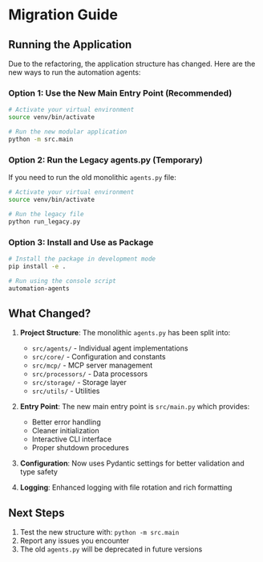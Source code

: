 # Migration Guide

## Running the Application

Due to the refactoring, the application structure has changed. Here are the new ways to run the automation agents:

### Option 1: Use the New Main Entry Point (Recommended)

```bash
# Activate your virtual environment
source venv/bin/activate

# Run the new modular application
python -m src.main
```

### Option 2: Run the Legacy agents.py (Temporary)

If you need to run the old monolithic `agents.py` file:

```bash
# Activate your virtual environment
source venv/bin/activate

# Run the legacy file
python run_legacy.py
```

### Option 3: Install and Use as Package

```bash
# Install the package in development mode
pip install -e .

# Run using the console script
automation-agents
```

## What Changed?

1. **Project Structure**: The monolithic `agents.py` has been split into:
   - `src/agents/` - Individual agent implementations
   - `src/core/` - Configuration and constants
   - `src/mcp/` - MCP server management
   - `src/processors/` - Data processors
   - `src/storage/` - Storage layer
   - `src/utils/` - Utilities

2. **Entry Point**: The new main entry point is `src/main.py` which provides:
   - Better error handling
   - Cleaner initialization
   - Interactive CLI interface
   - Proper shutdown procedures

3. **Configuration**: Now uses Pydantic settings for better validation and type safety

4. **Logging**: Enhanced logging with file rotation and rich formatting

## Next Steps

1. Test the new structure with: `python -m src.main`
2. Report any issues you encounter
3. The old `agents.py` will be deprecated in future versions